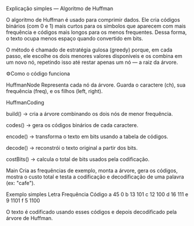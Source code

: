 Explicação simples — Algoritmo de Huffman

O algoritmo de Huffman é usado para comprimir dados.
Ele cria códigos binários (com 0 e 1) mais curtos para os símbolos que aparecem com mais frequência e códigos mais longos para os menos frequentes.
Dessa forma, o texto ocupa menos espaço quando convertido em bits.

O método é chamado de estratégia gulosa (greedy) porque, em cada passo, ele escolhe os dois menores valores disponíveis e os combina em um novo nó, repetindo isso até restar apenas um nó — a raiz da árvore.

⚙Como o código funciona

HuffmanNode
Representa cada nó da árvore.
Guarda o caractere (ch), sua frequência (freq), e os filhos (left, right).

HuffmanCoding

build() → cria a árvore combinando os dois nós de menor frequência.

codes() → gera os códigos binários de cada caractere.

encode() → transforma o texto em bits usando a tabela de códigos.

decode() → reconstrói o texto original a partir dos bits.

costBits() → calcula o total de bits usados pela codificação.

Main
Cria as frequências de exemplo, monta a árvore, gera os códigos, mostra o custo total e testa a codificação e decodificação de uma palavra (ex: "cafe").

Exemplo simples
Letra	Frequência	Código
a	45	0
b	13	101
c	12	100
d	16	111
e	9	1101
f	5	1100

O texto é codificado usando esses códigos e depois decodificado pela árvore de Huffman.